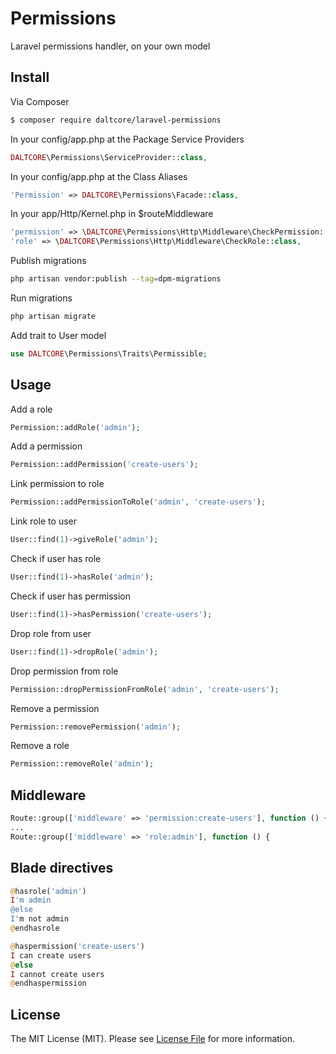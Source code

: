 # Permissions

Laravel permissions handler, on your own model

## Install

Via Composer

``` bash
$ composer require daltcore/laravel-permissions
```

In your config/app.php at the Package Service Providers
``` php
DALTCORE\Permissions\ServiceProvider::class,
```

In your config/app.php at the Class Aliases
``` php
'Permission' => DALTCORE\Permissions\Facade::class,
```

In your app/Http/Kernel.php in $routeMiddleware
```php
'permission' => \DALTCORE\Permissions\Http\Middleware\CheckPermission::class,
'role' => \DALTCORE\Permissions\Http\Middleware\CheckRole::class,
```

Publish migrations
```bash
php artisan vendor:publish --tag=dpm-migrations
```

Run migrations
```bash
php artisan migrate
```

Add trait to User model
```php
use DALTCORE\Permissions\Traits\Permissible;
```

## Usage

Add a role
```php
Permission::addRole('admin');
```

Add a permission
```php
Permission::addPermission('create-users');
```

Link permission to role
```php
Permission::addPermissionToRole('admin', 'create-users');
```

Link role to user
```php
User::find(1)->giveRole('admin');
```

Check if user has role
```php
User::find(1)->hasRole('admin');
```

Check if user has permission
```php
User::find(1)->hasPermission('create-users');
```

Drop role from user
```php
User::find(1)->dropRole('admin');
```

Drop permission from role
```php
Permission::dropPermissionFromRole('admin', 'create-users');
```

Remove a permission
```php
Permission::removePermission('admin');
```

Remove a role
```php
Permission::removeRole('admin');
```

## Middleware
```php
Route::group(['middleware' => 'permission:create-users'], function () {
...
Route::group(['middleware' => 'role:admin'], function () {
```

## Blade directives
```php
@hasrole('admin')
I'm admin
@else
I'm not admin
@endhasrole

@haspermission('create-users')
I can create users
@else
I cannot create users
@endhaspermission

```

## License

The MIT License (MIT). Please see [License File](LICENSE.md) for more information.
